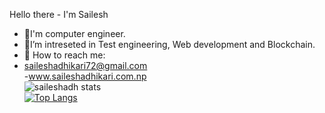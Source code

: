 Hello there - I'm Sailesh
- 🔭I'm computer engineer.
- 🌱I’m intreseted in Test engineering, Web development and Blockchain.
- 👯 How to reach me: 
- saileshadhikari72@gmail.com<br>
-www.saileshadhikari.com.np<br>
![saileshadh stats](https://github-readme-stats.vercel.app/api?username=saileshadh&show_icons=true&theme=radical)</br>
[![Top Langs](https://github-readme-stats.vercel.app/api/top-langs/?username=saileshadh)](https://github.com/saileshadh/github-readme-stats)</br>




